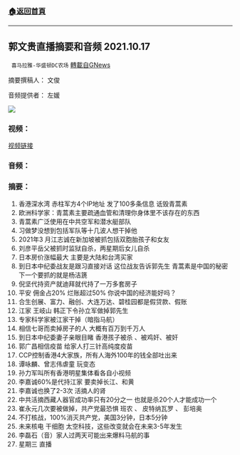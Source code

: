 ###  [:house:返回首頁](https://github.com/ourhimalayas/txt)
---


## 郭文贵直播摘要和音频 2021.10.17
` 喜马拉雅-华盛顿DC农场` [轉載自GNews](https://gnews.org/zh-hans/1602045/)

摘要撰稿人： 文俊

音频提供者： 左媛


![](https://assets.gnews.org/wp-content/uploads/2021/10/Screen-Shot-2021-10-18-at-11.23.22-AM.png)


### 视频：

[视频链接](https://gtv.org/video/id=616c1823304e992109b65281)

### 音频：

### 摘要：

1. 香港深水湾 赤柱军方4个IP地址 发了100多条信息 诋毁青蒿素
2. 欧洲科学家：青蒿素主要疏通血管和清理你身体里不该存在的东西
3. 青蒿素广泛使用在中共空军和潜水艇部队
4. 习做梦没想到包括军队等十几波人想干掉他
5. 2021年3 月江志诚在新加坡被抓包括双胞胎孩子和女友
6. 刘彦平岳父被抓时监狱自杀，两星期后女儿自杀
7. 日本房价涨幅最大 主要是大陆和台湾买家
8. 到日本中纪委战友是跟习直接对话 这位战友告诉郭先生 青蒿素是中国的秘密下一个要抓的就是杨洁篪
9. 倪坚代持资产就迪拜就代持了一万多套房子
10. 平安 佣金占20% 烂账超过50% 你说中国的经济能好吗？
11. 合生创展、富力、融创、大连万达、碧桂园都是假贷款、假账
12. 江家 王岐山 韩正下令孙立军做掉郭先生
13. 专家科学家被江家干掉（暗指马航）
14. 相信七哥而卖掉房子的人 大概有百万到千万人
15. 到日本中纪委妻子亲眼目睹 香港孩子被杀 、被鸡奸、被奸
16. 郭广昌相信疫苗 给家人打三针高纯度疫苗
17. CCP控制香港4大家族，所有人海外100年的钱全部吐出来
18. 谭咏麟、曾志伟虐童 玩变态
19. 孙力军叫所有香港明星集体看各自小视频
20. 李嘉诚60%是代持江家 要卖掉长江、和黄
21. 李嘉诚也换了2-3次 活摘人的肾
22. 中共活摘西藏人器官成功率只有20分之一 也就是杀20个人才能成功一个
23. 崔永元几次要被做掉，共产党最恐惧 班农 、 皮特纳瓦罗 、 彭培奥
24. 不打核战，100%消灭共产党，美国3分钟，日本5分钟
25. 未来核电 干细胞 太空科技，这些改变就会在未来3-5年发生
26. 李磊石（音）家人过两天可能出来爆料马航的事
27. 星期三 直播
